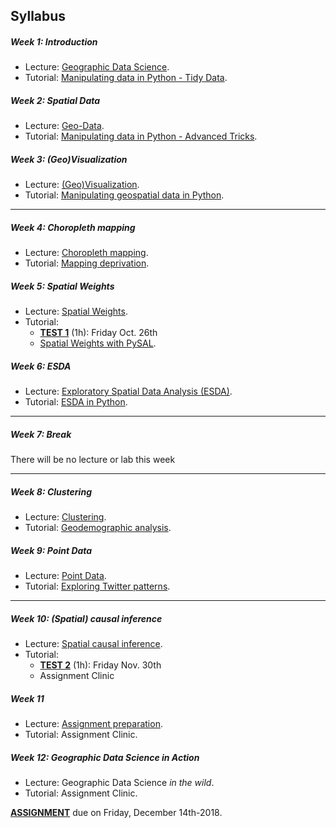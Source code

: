 
## Syllabus

##### Week 1: Introduction

* Lecture: [Geographic Data Science](notes/Class_01.html).
* Tutorial: [Manipulating data in Python - Tidy Data](labs/Lab_01.html).

##### Week 2: Spatial Data

* Lecture: [Geo-Data](notes/Class_02.html).
* Tutorial: [Manipulating data in Python - Advanced Tricks](labs/Lab_01.html).

##### Week 3: (Geo)Visualization

* Lecture: [(Geo)Visualization](notes/Class_03.html).
* Tutorial: [Manipulating geospatial data in Python](labs/Lab_02.html).

-----

##### Week 4: Choropleth mapping

* Lecture: [Choropleth mapping](notes/Class_04.html).
* Tutorial: [Mapping deprivation](labs/Lab_03.html).

##### Week 5: Spatial Weights

* Lecture: [Spatial Weights](notes/Class_05.html).
* Tutorial: 
    - [**TEST 1**](assignments.html#task_01) (1h): Friday Oct. 26th
    - [Spatial Weights with PySAL](labs/Lab_04.html).

##### Week 6: ESDA

* Lecture: [Exploratory Spatial Data Analysis (ESDA)](notes/Class_06.html).
* Tutorial: [ESDA in Python](labs/Lab_05.html).

-----

##### Week 7: Break

There will be no lecture or lab this week

-----

##### Week 8: Clustering

* Lecture: [Clustering](notes/Class_08.html).
* Tutorial: [Geodemographic analysis](labs/Lab_06.html).

##### Week 9: Point Data

* Lecture: [Point Data](notes/Class_09.html).
* Tutorial: [Exploring Twitter patterns](labs/Lab_07.html).

-----

##### Week 10: (Spatial) causal inference

* Lecture: [Spatial causal inference](notes/Class_10.html).
* Tutorial: 
    - [**TEST 2**](assignments.html#task_02) (1h): Friday Nov. 30th
    - Assignment Clinic

##### Week 11

* Lecture: [Assignment preparation](notes/Class_11.html).
* Tutorial: Assignment Clinic.

##### Week 12: Geographic Data Science in Action

* Lecture: Geographic Data Science *in the wild*.
* Tutorial: Assignment Clinic.

[**ASSIGNMENT**](assignments.html#task_02) due on Friday, December
14th-2018.


